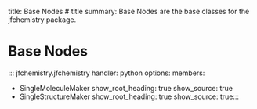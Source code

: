 title: Base Nodes # title
summary: Base Nodes are the base classes for the jfchemistry package.

# Base Nodes

::: jfchemistry.jfchemistry
handler: python
options:
members:

-   SingleMoleculeMaker
    show_root_heading: true
    show_source: true
-   SingleStructureMaker
    show_root_heading: true
    show_source: true:::

